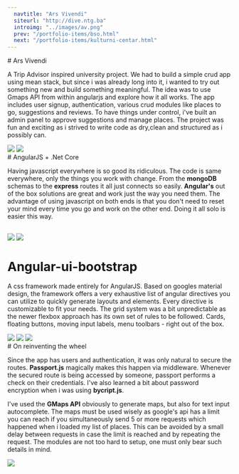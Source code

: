 ```yaml
---
  navtitle: "Ars Vivendi"
  siteurl: "http://dive.ntg.ba"
  introimg: "../images/av.png"
  prev: "/portfolio-items/bso.html"
  next: "/portfolio-items/kulturni-centar.html"
---
```


<div id="introduction" class="anchor"></div>
# Ars Vivendi

A Trip Advisor inspired university project. We had to build a simple crud app using mean stack, but since i was already long into it, i wanted to try out something new and build something meaningful. The idea was to use Gmaps API from within angularjs and explore how it all works. The app includes user signup, authentication, various crud modules like places to go, suggestions and reviews. To have things under control, i've built an admin panel to approve suggestions and manage places. The project was fun and exciting as i strived to write code as dry,clean and structured as i possibly can.

<img src="../images/ars-vivendi/av-upcoming.png" class="img-fluid shadow mt-5">
<img src="../images/ars-vivendi/av-events.png" class="img-fluid shadow mt-5 mb-5">

<div id="technologies" class="anchor"></div>
# AngularJS + .Net Core

Having javascript everywhere is so good its ridiculous. The code is same everywhere, only the things you work with change. From the **mongoDB** schemas to the **express** routes it all just connects so easily. **Angular's** out of the box solutions are great and work just the way you need them. The advantage of using javascript on both ends is that you don't need to reset your mind every time you go and work on the other end. Doing it all solo is easier this way.

## <i class="devicon-angularjs-plain"></i> <i class="devicon-csharp-plain"></i>

<img src="../images/ars-vivendi/av-event.png" class="img-fluid shadow mt-5">
<img src="../images/ars-vivendi/av-gallery.png" class="img-fluid shadow mt-5 mb-5">

# Angular-ui-bootstrap

A css framework made entirely for AngularJS. Based on googles material design, the framework offers a very exhaustive list of angular directives you can utilize to quickly generate layouts and elements. Every directive is customizable to fit your needs. The grid system was a bit unpredictable as the newer flexbox approach has its own set of rules to be followed. Cards, floating buttons, moving input labels, menu toolbars - right out of the box.

<img src="../images/ars-vivendi/av-users.png" class="img-fluid shadow mt-5">
<img src="../images/ars-vivendi/av-email.png" class="img-fluid shadow mt-5">
<img src="../images/ars-vivendi/av-usluge.png" class="img-fluid shadow mt-5 mb-5">

<div id="experience" class="anchor"></div>
# On reinventing the wheel

Since the app has users and authentication, it was only natural to secure the routes. **Passport.js** magically makes this happen via middleware. Whenever the secured route is being accessed by someone, passport performs a check on their credentials. I've also learned a bit about password encryption when i was using **bycript.js**.

I've used the **GMaps API** obviously to generate maps, but also for text input autocomplete. The maps must be used wisely as google's api has a limit you can reach if you simultaneously send 5 or more requests which happened when i loaded my list of places. This can be avoided by a small delay between requests in case the limit is reached and by repeating the request. The modules are not too hard to setup, one must only bear such details in mind.

<img src="../images/ars-vivendi/av-profile.png" class="img-fluid shadow mt-5">




